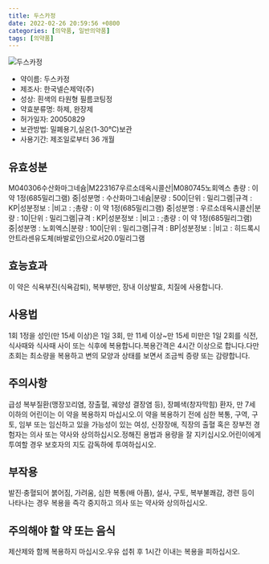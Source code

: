 ```yaml
---
title: 두스카정
date: 2022-02-26 20:59:56 +0800
categories: [의약품, 일반의약품]
tags: [의약품]
---
```

![두스카정](https://nedrug.mfds.go.kr/pbp/cmn/itemImageDownload/147428288104000140)

- 약이름: 두스카정
- 제조사: 한국넬슨제약(주)
- 성상: 흰색의 타원형 필름코팅정
- 약효분류명: 하제, 완장제
- 허가일자: 20050829
- 보관방법: 밀폐용기,실온(1-30℃)보관
- 사용기간: 제조일로부터 36 개월
## 유효성분
M040306수산화마그네슘|M223167우르소데옥시콜산|M080745노회엑스
총량 : 이 약 1정(685밀리그램) 중|성분명 : 수산화마그네슘|분량 : 500|단위 : 밀리그램|규격 : KP|성분정보 : |비고 : ;총량 : 이 약 1정(685밀리그램) 중|성분명 : 우르소데옥시콜산|분량 : 10|단위 : 밀리그램|규격 : KP|성분정보 : |비고 : ;총량 : 이 약 1정(685밀리그램) 중|성분명 : 노회엑스|분량 : 100|단위 : 밀리그램|규격 : BP|성분정보 : |비고 : 히드록시안트라센유도체(바발로인)으로서20.0밀리그램
## 효능효과
이 약은 식욕부진(식욕감퇴), 복부팽만, 장내 이상발효, 치질에 사용합니다.
## 사용법
1회 1정을 성인(만 15세 이상)은 1일 3회, 만 11세 이상~만 15세 미만은 1일 2회를 식전, 식사때와 식사때 사이 또는 식후에 복용합니다.복용간격은 4시간 이상으로 합니다.다만 초회는 최소량을 복용하고 변의 모양과 상태를 보면서 조금씩 증량 또는 감량합니다.
## 주의사항
급성 복부질환(맹장꼬리염, 장출혈, 궤양성 결장염 등), 장폐색(창자막힘) 환자, 만 7세 이하의 어린이는 이 약을 복용하지 마십시오.이 약을 복용하기 전에 심한 복통, 구역, 구토, 임부 또는 임신하고 있을 가능성이 있는 여성, 신장장애, 직장의 출혈 혹은 장부전 경험자는 의사 또는 약사와 상의하십시오.정해진 용법과 용량을 잘 지키십시오.어린이에게 투여할 경우 보호자의 지도 감독하에 투여하십시오.
## 부작용
발진·충혈되어 붉어짐, 가려움, 심한 복통(배 아픔), 설사, 구토, 복부불쾌감, 경련 등이 나타나는 경우 복용을 즉각 중지하고 의사 또는 약사와 상의하십시오.
## 주의해야 할 약 또는 음식
제산제와 함께 복용하지 마십시오.우유 섭취 후 1시간 이내는 복용을 피하십시오.
